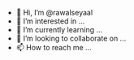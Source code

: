 - 👋 Hi, I’m @rawalseyaal
- 👀 I’m interested in ...
- 🌱 I’m currently learning ...
- 💞️ I’m looking to collaborate on ...
- 📫 How to reach me ...

<!---
rawalseyaal/rawalseyaal is a ✨ special ✨ repository because its `README.md` (this file) appears on your GitHub profile.
You can click the Preview link to take a look at your changes.
--->
